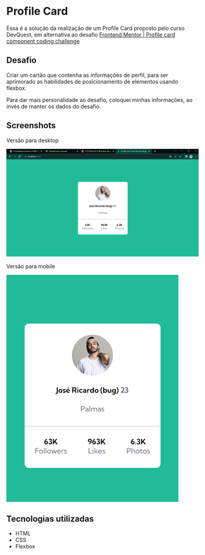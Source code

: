 # Profile Card

Essa é a solução da realização de um Profile Card proposto pelo curso DevQuest, em alternativa ao desafio [Frontend Mentor | Profile card component coding challenge](https://www.frontendmentor.io/challenges/profile-card-component-cfArpWshJ)

## Desafio 
Criar um cartão que contenha as informações de perfil, para ser aprimorado as habilidades de posicionamento de elementos usando flexbox.

Para dar mais personalidade ao desafio, coloquei minhas informações, ao invés de manter os dados do desafio.

## Screenshots

Versão para desktop

<img src="./design/screenshot-desktop.png">

Versão para mobile

<img src="./design/screenshot-mobile.png">

## Tecnologias utilizadas

- HTML
- CSS
- Flexbox

